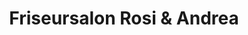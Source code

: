 ---
title: "Friseursalon Rosi & Andrea"
url: /leinburg/friseursalon-rosi-und-andrea/
shop: Friseur
---